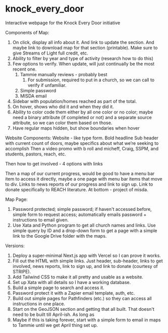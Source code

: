 # knock_every_door
Interactive webpage for the Knock Every Door initiative

Components of Map:
1. On click, display all info about it. And link to update the section. And maybe link to download map for that section (printable). Make sure to give Streams of Light full credit, etc.
2. Ability to filter by year and type of activity (research how to do this)
3. Few options to verify. When update, will just continually be the most recent one.
    1. Tammie manually reviews - probably best
        1. For submission, required to put in a church, so we can call to verify if unfamiliar.
    2. Simple password
    3. MISDA email
4. Sidebar with population/homes reached as part of the total.
5. On hover, shows who did it and when they did it.
6. Ability to color code them either by all one color or no color; maybe need a binary attribute (if completed or not) and a separate source attribute, so we can color them based on those.
7. Have regular maps hidden, but show boundaries when hover 

Website Components:
Website - like type form. 
Bold headline
Sub header with current count of doors, maybe specifics about what we’re seeking to accomplish
Then a video promo with b roll and micheff, Craig, SSPM, and students, pastors, reach, etc.


Then how to get involved - 4 options with links

Then a map of our current progress, would be good to have a menu bar item to access it directly, maybe a one page with menu bar items that move to div.
Links to news reports of our progress and link to sign up.
Link to donate specifically to REACH literature.
At bottom - project of misda.

Map Page:
1. Password protected; simple password; if haven't accessed before, simple form to request access; automatically emails password + instructions to email given.
2. Use Xata and Python program to get all church names and links. Use simple query by ID and a drop-down form to get a page with a simple link to the Google Drive folder with the maps.


Versions:
1. Deploy a super-minimal Next.js app with Vercel so I can prove it works.
2. Fill out the HTML with simple links.  Just header, sub-header, links to get involved, news reports, link to sign up, and link to donate (courtesy of STRIPE).
3. Add Tailwind CSS to make it all pretty and usable as a website.
4. Set up Xata with all details so I have a working database.
5. Build a simple page to search and access it.
6. Password protect it with a Zapier email template, auth, etc.
7. Build out simple pages for Pathfinders (etc.) so they can access all instructions in one place.
8. Start on the GeoJSON section and getting that all built. That doesn't need to be built till April-ish. As long as
9. Maybe if this is taking forever, start with a simple form to email in maps to Tammie until we get April thing set up.




